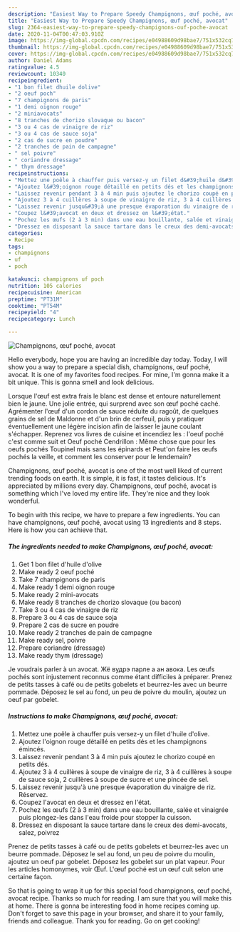 ```yaml
---
description: "Easiest Way to Prepare Speedy Champignons, œuf poché, avocat"
title: "Easiest Way to Prepare Speedy Champignons, œuf poché, avocat"
slug: 2364-easiest-way-to-prepare-speedy-champignons-ouf-poche-avocat
date: 2020-11-04T00:47:03.910Z
image: https://img-global.cpcdn.com/recipes/e04988609d98bae7/751x532cq70/champignons-oeuf-poche-avocat-photo-principale-de-la-recette.jpg
thumbnail: https://img-global.cpcdn.com/recipes/e04988609d98bae7/751x532cq70/champignons-oeuf-poche-avocat-photo-principale-de-la-recette.jpg
cover: https://img-global.cpcdn.com/recipes/e04988609d98bae7/751x532cq70/champignons-oeuf-poche-avocat-photo-principale-de-la-recette.jpg
author: Daniel Adams
ratingvalue: 4.5
reviewcount: 10340
recipeingredient:
- "1 bon filet dhuile dolive"
- "2 oeuf poch"
- "7 champignons de paris"
- "1 demi oignon rouge"
- "2 miniavocats"
- "8 tranches de chorizo slovaque ou bacon"
- "3 ou 4 cas de vinaigre de riz"
- "3 ou 4 cas de sauce soja"
- "2 cas de sucre en poudre"
- "2 tranches de pain de campagne"
- " sel poivre"
- " coriandre dressage"
- " thym dressage"
recipeinstructions:
- "Mettez une poêle à chauffer puis versez-y un filet d&#39;huile d&#39;olive."
- "Ajoutez l&#39;oignon rouge détaillé en petits dés et les champignons émincés."
- "Laissez revenir pendant 3 à 4 min puis ajoutez le chorizo coupé en petits dés."
- "Ajoutez 3 à 4 cuillères à soupe de vinaigre de riz, 3 à 4 cuillères à soupe de sauce soja, 2 cuillères à soupe de sucre et une pincée de sel."
- "Laissez revenir jusqu&#39;à une presque évaporation du vinaigre de riz. Réservez."
- "Coupez l&#39;avocat en deux et dressez en l&#39;état."
- "Pochez les œufs (2 à 3 min) dans une eau bouillante, salée et vinaigrée puis plongez-les dans l&#39;eau froide pour stopper la cuisson."
- "Dressez en disposant la sauce tartare dans le creux des demi-avocats, salez, poivrez"
categories:
- Recipe
tags:
- champignons
- uf
- poch

katakunci: champignons uf poch 
nutrition: 105 calories
recipecuisine: American
preptime: "PT31M"
cooktime: "PT54M"
recipeyield: "4"
recipecategory: Lunch

---
```



![Champignons, œuf poché, avocat](https://img-global.cpcdn.com/recipes/e04988609d98bae7/751x532cq70/champignons-oeuf-poche-avocat-photo-principale-de-la-recette.jpg)

Hello everybody, hope you are having an incredible day today. Today, I will show you a way to prepare a special dish, champignons, œuf poché, avocat. It is one of my favorites food recipes. For mine, I'm gonna make it a bit unique. This is gonna smell and look delicious.

Lorsque l&#39;œuf est extra frais le blanc est dense et entoure naturellement bien le jaune. Une jolie entrée, qui surprend avec son œuf poché caché. Agrémenter l&#39;œuf d&#39;un cordon de sauce réduite du ragoût, de quelques grains de sel de Maldonne et d&#39;un brin de cerfeuil, puis y pratiquer éventuellement une légère incision afin de laisser le jaune coulant s&#39;échapper. Reprenez vos livres de cuisine et incendiez les : l&#39;oeuf poché c&#39;est comme suit et Oeuf poché Cendrillon : Même chose que pour les oeufs pochés Toupinel mais sans les épinards et Peut&#39;on faire les œufs pochés la veille, et comment les conserver pour le lendemain?

Champignons, œuf poché, avocat is one of the most well liked of current trending foods on earth. It is simple, it is fast, it tastes delicious. It's appreciated by millions every day. Champignons, œuf poché, avocat is something which I've loved my entire life. They're nice and they look wonderful.


To begin with this recipe, we have to prepare a few ingredients. You can have champignons, œuf poché, avocat using 13 ingredients and 8 steps. Here is how you can achieve that.

<!--inarticleads1-->

##### The ingredients needed to make Champignons, œuf poché, avocat:

1. Get 1 bon filet d&#39;huile d&#39;olive
1. Make ready 2 oeuf poché
1. Take 7 champignons de paris
1. Make ready 1 demi oignon rouge
1. Make ready 2 mini-avocats
1. Make ready 8 tranches de chorizo slovaque (ou bacon)
1. Take 3 ou 4 cas de vinaigre de riz
1. Prepare 3 ou 4 cas de sauce soja
1. Prepare 2 cas de sucre en poudre
1. Make ready 2 tranches de pain de campagne
1. Make ready  sel, poivre
1. Prepare  coriandre (dressage)
1. Make ready  thym (dressage)


Je voudrais parler à un avocat. Жё вудрэ парле а ан авока. Les œufs pochés sont injustement reconnus comme étant difficiles à préparer. Prenez de petits tasses à café ou de petits gobelets et beurrez-les avec un beurre pommade. Déposez le sel au fond, un peu de poivre du moulin, ajoutez un oeuf par gobelet. 

<!--inarticleads2-->

##### Instructions to make Champignons, œuf poché, avocat:

1. Mettez une poêle à chauffer puis versez-y un filet d&#39;huile d&#39;olive.
1. Ajoutez l&#39;oignon rouge détaillé en petits dés et les champignons émincés.
1. Laissez revenir pendant 3 à 4 min puis ajoutez le chorizo coupé en petits dés.
1. Ajoutez 3 à 4 cuillères à soupe de vinaigre de riz, 3 à 4 cuillères à soupe de sauce soja, 2 cuillères à soupe de sucre et une pincée de sel.
1. Laissez revenir jusqu&#39;à une presque évaporation du vinaigre de riz. Réservez.
1. Coupez l&#39;avocat en deux et dressez en l&#39;état.
1. Pochez les œufs (2 à 3 min) dans une eau bouillante, salée et vinaigrée puis plongez-les dans l&#39;eau froide pour stopper la cuisson.
1. Dressez en disposant la sauce tartare dans le creux des demi-avocats, salez, poivrez


Prenez de petits tasses à café ou de petits gobelets et beurrez-les avec un beurre pommade. Déposez le sel au fond, un peu de poivre du moulin, ajoutez un oeuf par gobelet. Déposez les gobelet sur un plat vapeur. Pour les articles homonymes, voir Œuf. L&#39;œuf poché est un œuf cuit selon une certaine façon. 

So that is going to wrap it up for this special food champignons, œuf poché, avocat recipe. Thanks so much for reading. I am sure that you will make this at home. There is gonna be interesting food in home recipes coming up. Don't forget to save this page in your browser, and share it to your family, friends and colleague. Thank you for reading. Go on get cooking!
